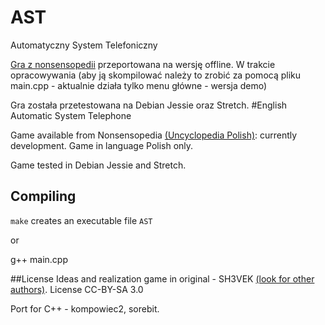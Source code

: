 # AST
Automatyczny System Telefoniczny

[Gra z nonsensopedii](http://nonsensopedia.wikia.com/wiki/Gra:Telefon) przeportowana na wersję offline. W trakcie opracowywania (aby ją skompilować należy to zrobić za pomocą pliku main.cpp - aktualnie działa tylko menu główne - wersja demo)


Gra została przetestowana na Debian Jessie oraz Stretch.
#English
Automatic System Telephone

Game available from Nonsensopedia [(Uncyclopedia Polish)](http://nonsensopedia.wikia.com/wiki/Gra:Telefon): currently development. Game in language Polish only.

Game tested in Debian Jessie and Stretch.

## Compiling
`make` creates an executable file `AST`

or

g++ main.cpp

##License
Ideas and realization game in original - SH3VEK [(look for other authors)](http://nonsensopedia.wikia.com/wiki/Gra:Telefon?action=history). License CC-BY-SA 3.0

Port for C++ - kompowiec2, sorebit. 
